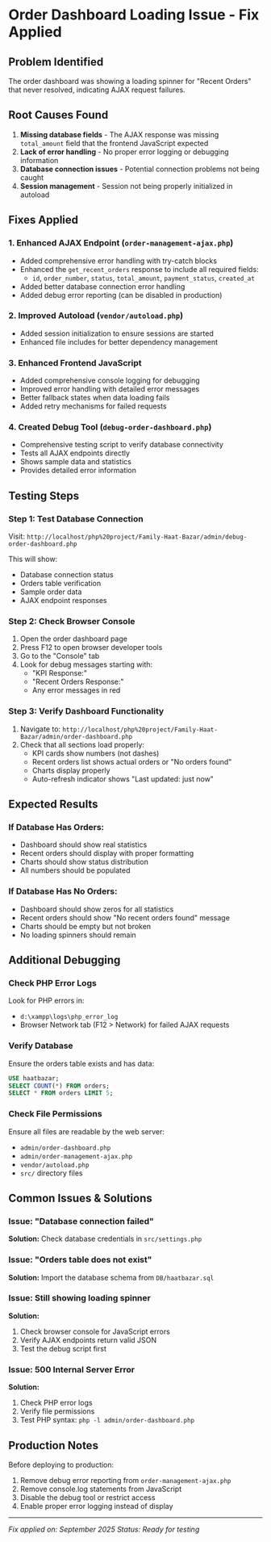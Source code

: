 # Order Dashboard Loading Issue - Fix Applied

## Problem Identified
The order dashboard was showing a loading spinner for "Recent Orders" that never resolved, indicating AJAX request failures.

## Root Causes Found
1. **Missing database fields** - The AJAX response was missing `total_amount` field that the frontend JavaScript expected
2. **Lack of error handling** - No proper error logging or debugging information
3. **Database connection issues** - Potential connection problems not being caught
4. **Session management** - Session not being properly initialized in autoload

## Fixes Applied

### 1. Enhanced AJAX Endpoint (`order-management-ajax.php`)
- Added comprehensive error handling with try-catch blocks
- Enhanced the `get_recent_orders` response to include all required fields:
  - `id`, `order_number`, `status`, `total_amount`, `payment_status`, `created_at`
- Added better database connection error handling
- Added debug error reporting (can be disabled in production)

### 2. Improved Autoload (`vendor/autoload.php`)
- Added session initialization to ensure sessions are started
- Enhanced file includes for better dependency management

### 3. Enhanced Frontend JavaScript
- Added comprehensive console logging for debugging
- Improved error handling with detailed error messages
- Better fallback states when data loading fails
- Added retry mechanisms for failed requests

### 4. Created Debug Tool (`debug-order-dashboard.php`)
- Comprehensive testing script to verify database connectivity
- Tests all AJAX endpoints directly
- Shows sample data and statistics
- Provides detailed error information

## Testing Steps

### Step 1: Test Database Connection
Visit: `http://localhost/php%20project/Family-Haat-Bazar/admin/debug-order-dashboard.php`

This will show:
- Database connection status
- Orders table verification
- Sample order data
- AJAX endpoint responses

### Step 2: Check Browser Console
1. Open the order dashboard page
2. Press F12 to open browser developer tools
3. Go to the "Console" tab
4. Look for debug messages starting with:
   - "KPI Response:"
   - "Recent Orders Response:"
   - Any error messages in red

### Step 3: Verify Dashboard Functionality
1. Navigate to: `http://localhost/php%20project/Family-Haat-Bazar/admin/order-dashboard.php`
2. Check that all sections load properly:
   - KPI cards show numbers (not dashes)
   - Recent orders list shows actual orders or "No orders found"
   - Charts display properly
   - Auto-refresh indicator shows "Last updated: just now"

## Expected Results

### If Database Has Orders:
- Dashboard should show real statistics
- Recent orders should display with proper formatting
- Charts should show status distribution
- All numbers should be populated

### If Database Has No Orders:
- Dashboard should show zeros for all statistics
- Recent orders should show "No recent orders found" message
- Charts should be empty but not broken
- No loading spinners should remain

## Additional Debugging

### Check PHP Error Logs
Look for PHP errors in:
- `d:\xampp\logs\php_error_log`
- Browser Network tab (F12 > Network) for failed AJAX requests

### Verify Database
Ensure the orders table exists and has data:
```sql
USE haatbazar;
SELECT COUNT(*) FROM orders;
SELECT * FROM orders LIMIT 5;
```

### Check File Permissions
Ensure all files are readable by the web server:
- `admin/order-dashboard.php`
- `admin/order-management-ajax.php`
- `vendor/autoload.php`
- `src/` directory files

## Common Issues & Solutions

### Issue: "Database connection failed"
**Solution:** Check database credentials in `src/settings.php`

### Issue: "Orders table does not exist"
**Solution:** Import the database schema from `DB/haatbazar.sql`

### Issue: Still showing loading spinner
**Solution:** 
1. Check browser console for JavaScript errors
2. Verify AJAX endpoints return valid JSON
3. Test the debug script first

### Issue: 500 Internal Server Error
**Solution:**
1. Check PHP error logs
2. Verify file permissions
3. Test PHP syntax: `php -l admin/order-dashboard.php`

## Production Notes
Before deploying to production:
1. Remove debug error reporting from `order-management-ajax.php`
2. Remove console.log statements from JavaScript
3. Disable the debug tool or restrict access
4. Enable proper error logging instead of display

---
*Fix applied on: September 2025*
*Status: Ready for testing*
